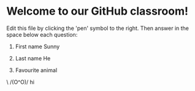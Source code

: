 # Welcome to our GitHub classroom!

Edit this file by clicking the 'pen' symbol to the right.
Then answer in the space below each question:

1. First name
Sunny

2. Last name
He

3. Favourite animal

\ /(O^O)/ hi
